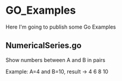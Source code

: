 # GO_Examples
Here I'm going to publish some Go Examples

## NumericalSeries.go
Show numbers between A and B in pairs

Example:  A=4 and B=10, result -> 4 6 8 10